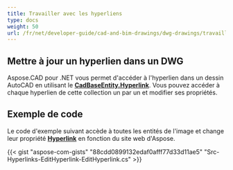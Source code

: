 ```yaml
---
title: Travailler avec les hyperliens
type: docs
weight: 50
url: /fr/net/developer-guide/cad-and-bim-drawings/dwg-drawings/travailler-avec-les-hyperliens/
---
```


## **Mettre à jour un hyperlien dans un DWG**

Aspose.CAD pour .NET vous permet d'accéder à l'hyperlien dans un dessin AutoCAD en utilisant le [**CadBaseEntity.Hyperlink**](https://reference.aspose.com/cad/net/aspose.cad.fileformats.cad.cadobjects/cadbaseentity/properties/hyperlink). Vous pouvez accéder à chaque hyperlien de cette collection un par un et modifier ses propriétés.

## Exemple de code

Le code d'exemple suivant accède à toutes les entités de l'image et change leur propriété [**Hyperlink**](https://reference.aspose.com/cad/net/aspose.cad.fileformats.cad.cadobjects/cadbaseentity/properties/hyperlink) en fonction du site web d'Aspose.

{{< gist "aspose-com-gists" "88cdd0899132edaf0afff77d33d11ae5" "Src-Hyperlinks-EditHyperlink-EditHyperlink.cs" >}}

